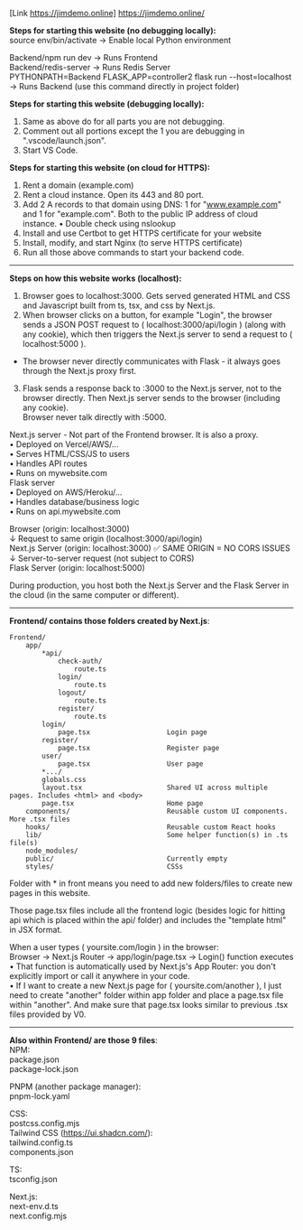 [Link https://jimdemo.online] https://jimdemo.online/

**Steps for starting this website (no debugging locally):**  
source env/bin/activate                                                ->  Enable local Python environment  

Backend/npm run dev                                                    ->  Runs Frontend  
Backend/redis-server                                                   ->  Runs Redis Server  
PYTHONPATH=Backend FLASK_APP=controller2 flask run --host=localhost    ->  Runs Backend (use this command directly in project folder)                                   

**Steps for starting this website (debugging locally):**  
1. Same as above do for all parts you are not debugging.  
2. Comment out all portions except the 1 you are debugging in ".vscode/launch.json".  
3. Start VS Code.

**Steps for starting this website (on cloud for HTTPS):**
1. Rent a domain (example.com)
2. Rent a cloud instance. Open its 443 and 80 port.
3. Add 2 A records to that domain using DNS: 1 for "www.example.com" and 1 for "example.com". Both to the public IP address of cloud instance.
  •  Double check using nslookup
4. Install and use Certbot to get HTTPS certificate for your website
5. Install, modify, and start Nginx (to serve HTTPS certificate)
6. Run all those above commands to start your backend code.

------

**Steps on how this website works (localhost):**  
1. Browser goes to localhost:3000. Gets served generated HTML and CSS and Javascript built from ts, tsx, and css by Next.js.  
2. When browser clicks on a button, for example "Login", the browser sends a JSON POST request to ( localhost:3000/api/login ) (along with any cookie), which then triggers the Next.js server to send a request to ( localhost:5000 ).  
  - The browser never directly communicates with Flask - it always goes through the Next.js proxy first.  
3. Flask sends a response back to :3000 to the Next.js server, not to the browser directly. Then Next.js server sends to the browser (including any cookie).  
Browser never talk directly with :5000.  

Next.js server - Not part of the Frontend browser. It is also a proxy.  
  •  Deployed on Vercel/AWS/...  
  •  Serves HTML/CSS/JS to users  
  •  Handles API routes  
  •  Runs on mywebsite.com  
Flask server  
  •  Deployed on AWS/Heroku/...  
  •  Handles database/business logic  
  •  Runs on api.mywebsite.com  

Browser (origin: localhost:3000)  
  ↓ Request to same origin (localhost:3000/api/login)  
Next.js Server (origin: localhost:3000) ✅ SAME ORIGIN = NO CORS ISSUES  
  ↓ Server-to-server request (not subject to CORS)  
Flask Server (origin: localhost:5000)  

During production, you host both the Next.js Server and the Flask Server in the cloud (in the same computer or different).  

------

**Frontend/ contains those folders created by Next.js**:  
```
Frontend/  
    app/  
        *api/  
            check-auth/  
                route.ts  
            login/  
                route.ts  
            logout/  
                route.ts  
            register/  
                route.ts  
        login/  
            page.tsx                   Login page  
        register/  
            page.tsx                   Register page  
        user/  
            page.tsx                   User page  
        *.../  
        globals.css      
        layout.tsx                     Shared UI across multiple pages. Includes <html> and <body>  
        page.tsx                       Home page  
    components/                        Reusable custom UI components. More .tsx files  
    hooks/                             Reusable custom React hooks  
    lib/                               Some helper function(s) in .ts file(s)  
    node_modules/  
    public/                            Currently empty  
    styles/                            CSSs  
```

Folder with * in front means you need to add new folders/files to create new pages in this website.  

Those page.tsx files include all the frontend logic (besides logic for hitting api which is placed within the api/ folder) and includes the "template html" in JSX format.  

When a user types ( yoursite.com/login ) in the browser:  
Browser → Next.js Router → app/login/page.tsx → Login() function executes  
  •  That function is automatically used by Next.js's App Router: you don't explicitly import or call it anywhere in your code.  
  •  If I want to create a new Next.js page for ( yoursite.com/another ), I just need to create "another" folder within app folder and place a page.tsx file within "another". And make sure that page.tsx looks similar to previous .tsx files provided by V0.  

------

**Also within Frontend/ are those 9 files**:  
NPM:  
package.json  
package-lock.json  

PNPM (another package manager):  
pnpm-lock.yaml  

CSS:  
postcss.config.mjs  
Tailwind CSS (https://ui.shadcn.com/):  
tailwind.config.ts  
components.json  

TS:  
tsconfig.json  

Next.js:  
next-env.d.ts  
next.config.mjs  
